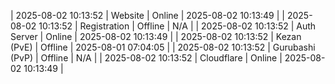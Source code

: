 | 2025-08-02 10:13:52 | Website | Online | 2025-08-02 10:13:49 |
| 2025-08-02 10:13:52 | Registration | Offline | N/A |
| 2025-08-02 10:13:52 | Auth Server | Online | 2025-08-02 10:13:49 |
| 2025-08-02 10:13:52 | Kezan (PvE) | Offline | 2025-08-01 07:04:05 |
| 2025-08-02 10:13:52 | Gurubashi (PvP) | Offline | N/A |
| 2025-08-02 10:13:52 | Cloudflare | Online | 2025-08-02 10:13:49 |
